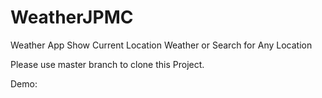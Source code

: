 # WeatherJPMC
Weather App  Show Current Location Weather or Search for Any Location


Please use master branch to clone this Project. 

Demo:



